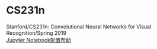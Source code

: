 # CS231n
Stanford/CS231n: Convolutional Neural Networks for Visual Recognition/Spring 2019  
[Jupyter Notebook配置帮助](https://zodiac911.github.io/blog/jupyter-tricks.html#%E5%BF%AB%E6%8D%B7%E9%94%AE-Keyboard-Shortcuts)
